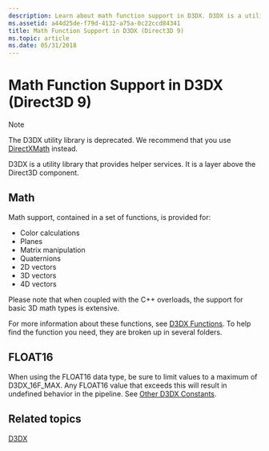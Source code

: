 ```yaml
---
description: Learn about math function support in D3DX. D3DX is a utility library that provides helper services. It is a layer above the Direct3D component.
ms.assetid: a44d25de-f79d-4132-a75a-0c22ccd84341
title: Math Function Support in D3DX (Direct3D 9)
ms.topic: article
ms.date: 05/31/2018
---
```


# Math Function Support in D3DX (Direct3D 9)

> [!Note]
> The D3DX utility library is deprecated. We recommend that you use [DirectXMath](../dxmath/pg-xnamath-migration-d3dx.md) instead.

D3DX is a utility library that provides helper services. It is a layer above the Direct3D component.

## Math

Math support, contained in a set of functions, is provided for:

-   Color calculations
-   Planes
-   Matrix manipulation
-   Quaternions
-   2D vectors
-   3D vectors
-   4D vectors

Please note that when coupled with the C++ overloads, the support for basic 3D math types is extensive.

For more information about these functions, see [D3DX Functions](dx9-graphics-reference-d3dx-functions.md). To help find the function you need, they are broken up in several folders.

## FLOAT16

When using the FLOAT16 data type, be sure to limit values to a maximum of D3DX\_16F\_MAX. Any FLOAT16 value that exceeds this will result in undefined behavior in the pipeline. See [Other D3DX Constants](other-d3dx-constants.md).

## Related topics

<dl> <dt>

[D3DX](d3dx.md)
</dt> </dl>

 

 
